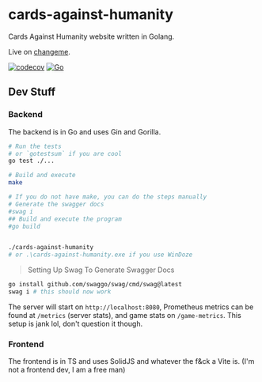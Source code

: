 # cards-against-humanity
Cards Against Humanity website written in Golang.

Live on [changeme](changeme).

[![codecov](https://codecov.io/gh/djpiper28/cards-against-humanity/graph/badge.svg?token=X6YLDCVVLL)](https://codecov.io/gh/djpiper28/cards-against-humanity)
[![Go](https://github.com/djpiper28/cards-against-humanity/actions/workflows/go.yml/badge.svg)](https://github.com/djpiper28/cards-against-humanity/actions/workflows/go.yml)

## Dev Stuff

### Backend

The backend is in Go and uses Gin and Gorilla.

```sh
# Run the tests
# or `gotestsum` if you are cool
go test ./...

# Build and execute
make

# If you do not have make, you can do the steps manually
# Generate the swagger docs
#swag i
## Build and execute the program
#go build


./cards-against-humanity
# or .\cards-against-humanity.exe if you use WinDoze
```

> Setting Up Swag To Generate Swagger Docs

```sh
go install github.com/swaggo/swag/cmd/swag@latest
swag i # this should now work
```

The server will start on `http://localhost:8080`, Prometheus metrics can be found at `/metrics` (server stats), and
game stats on `/game-metrics`. This setup is jank lol, don't question it though.

### Frontend

The frontend is in TS and uses SolidJS and whatever the f&ck a Vite is. (I'm not a frontend dev, I am a free man)
